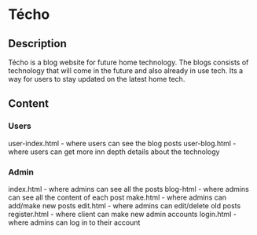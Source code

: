 # Técho

## Description
Técho is a blog website for future home technology.
The blogs consists of technology that will come in the future and
also already in use tech. Its a way for users to stay updated on the
latest home tech.

## Content

### Users
user-index.html - where users can see the blog posts
user-blog.html - where users can get more inn depth details about the technology

### Admin
index.html - where admins can see all the posts
blog-html - where admins can see all the content of each post
make.html - where admins can add/make new posts
edit.html - where admins can edit/delete old posts
register.html - where client can make new admin accounts
login.html - where admins can log in to their account
